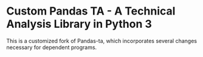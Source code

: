 Custom Pandas TA - A Technical Analysis Library in Python 3
=================

This is a customized fork of Pandas-ta, which incorporates several changes necessary for dependent programs. 

